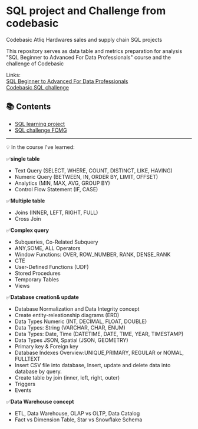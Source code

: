 # SQL project and Challenge from codebasic
Codebasic Atliq Hardwares sales and supply chain SQL projects

This repository serves as data table and metrics preparation for analysis "SQL Beginner to Advanced For Data Professionals" course and the challenge of Codebasic

Links:\
[SQL Beginner to Advanced For Data Professionals](https://codebasics.io/courses/sql-beginner-to-advanced-for-data-professionals)\
[Codebasic SQL challenge](https://codebasics.io/challenge/codebasics-resume-project-challenge/7)



## 📚 Contents

- [SQL learning project](SQL_learning_project/README.md)
- [SQL challenge FCMG](SQL_challenge_FCMG/README.md)



---

💡 In the course I've learned:

✅**single table**
- Text Query (SELECT, WHERE, COUNT, DISTINCT, LIKE, HAVING)
- Numeric Query (BETWEEN, IN, ORDER BY, LIMIT, OFFSET)
- Analytics (MIN, MAX, AVG, GROUP BY)
- Control Flow Statement (IF, CASE)

✅**Multiple table**
- Joins (INNER, LEFT, RIGHT, FULL)
- Cross Join

✅**Complex query**
- Subqueries, Co-Related Subquery
- ANY,SOME, ALL Operators
- Window Functions: OVER, ROW_NUMBER, RANK, DENSE_RANK
- CTE
- User-Defined Functions (UDF)
- Stored Procedures
- Temporary Tables
- Views

✅**Database creation& update**
- Database Normalization and Data Integrity concept
- Create entity-releationship diagrams (ERD) 
- Data Types Numeric (INT, DECIMAL, FLOAT, DOUBLE)
- Data Types: String (VARCHAR, CHAR, ENUM)
- Data Types: Date, Time (DATETIME, DATE, TIME, YEAR, TIMESTAMP)
- Data Types JSON, Spatial (JSON, GEOMETRY)
- Primary key & Foreign key
- Database Indexes Overview:UNIQUE,PRIMARY, REGULAR or NOMAL, FULLTEXT
- Insert CSV file into database, Insert, update and delete data into database by query.
- Create table by join (inner, left, right, outer)
- Triggers
- Events

✅**Data Warehouse concept**
- ETL, Data Warehouse, OLAP vs OLTP, Data Catalog
- Fact vs Dimension Table, Star vs Snowflake Schema
